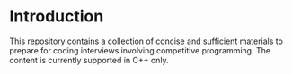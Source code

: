 # Introduction
This repository contains a collection of concise and sufficient materials to prepare for coding interviews involving competitive programming. The content is currently supported in C++ only. 
